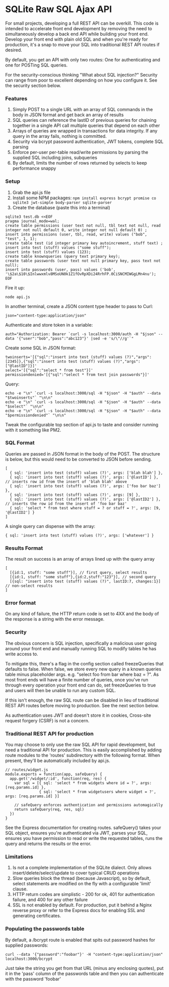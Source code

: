 # SQLite Raw SQL Ajax API

For small projects, developing a full REST API can be overkill.  This code is intended to accelerate front end development by removing the need to simultaneously develop a back end API while building your front end.  Develop your front end with plain old SQL and when you're ready for production, it's a snap to move your SQL into traditional REST API routes if desired.

By default, you get an API with only two routes: One for authenticating and one for POSTing SQL queries.

For the security-conscious thinking "What about SQL injection?" Security can range from poor to excellent depending on how you configure it.  See the security section below.

### Features

1. Simply POST to a single URL with an array of SQL commands in the body in JSON format and get back an array of results
2. SQL queries can reference the lastID of previous queries for chaining
   together in a single API call multiple queries that depend on each other
3. Arrays of queries are wrapped in transactions for data integrity.  If any query in the array fails, nothing is committed.
4. Security via bcrypt password authentication, JWT tokens, complete SQL parsing
5. Enforce per-user per-table read/write permissions by parsing the supplied SQL including joins, subqueries
6. By default, limits the number of rows returned by selects to keep performance snappy

### Setup

1. Grab the api.js file
2. Install some NPM packages: `npm install express bcrypt promise co sqlite3 jwt-simple body-parser sqlite-parser`
3. Create the database (paste this into a terminal)
```
sqlite3 test.db <<EOF
pragma journal_mode=wal;
create table permissions (user text not null, tbl text not null, read integer not null default 0, write integer not null default 0) ;
insert into permissions (user, tbl, read, write) values ("bob", "test", 1, 1);
create table test (id integer primary key autoincrement, stuff text) ;
insert into test (stuff) values ("some stuff");
insert into test (stuff) values (123);
create table knownqueries (query text primary key);
create table passwords (user text not null primary key, pass text not null);
insert into passwords (user, pass) values ('bob', '\$2a\$10\$Inlwwxmlv8MSoUN0k1Z1fOvRpXDi24RrhFP.0CiSNCMIWGgLMn4nu');
EOF
```
Fire it up:
```
node api.js
```
In another terminal, create a JSON content type header to pass to Curl:
```
json="content-type:application/json" 
```
Authenticate and store token in a variable:
```
auth="Authorization: Bearer `curl -s localhost:3000/auth -H "$json" --data '{"user":"bob","pass":"abc123"}' |sed -e 's/\"//g'`"
````
Create some SQL in JSON format:
```
twoinserts='[{"sql":"insert into test (stuff) values (?)","args":[2345]},{"sql":"insert into test (stuff) values (?)","args":["@lastID"]}]'
select='[{"sql":"select * from test"}]'
permissiondenied='[{"sql":"select * from test join passwords"}]'
```
Query:
```
echo -e "\n" `curl -s localhost:3000/sql -H "$json" -H "$auth" --data "$twoinserts"` "\n\n"
echo -e "\n" `curl -s localhost:3000/sql -H "$json" -H "$auth" --data "$select"` "\n\n"
echo -e "\n" `curl -s localhost:3000/sql -H "$json" -H "$auth" --data "$permissiondenied"` "\n\n"
````
Tweak the configurable top section of api.js to taste and consider running with it something like PM2.


### SQL Format

Queries are passed in JSON format in the body of the POST.  The structure is below, but this would need to be converted to JSON before sending.

```
[
  { sql: 'insert into test (stuff) values (?)', args: ['blah blah'] },
  { sql: 'insert into test (stuff) values (?)', args: ['@lastID'] }, // inserts row id from the insert of 'blah blah' above
  { sql: 'insert into test (stuff) values (?)', args: ['foo bar baz'] },
  { sql: 'insert into test (stuff) values (?)', args: [9] },
  { sql: 'insert into test (stuff) values (?)', args: ['@lastID2'] }, // inserts the row id from the insert of 'foo bar baz'
  { sql: 'select * from test where stuff = ? or stuff = ?', args: [9, '@lastID2'] }
]
```

A single query can dispense with the array:

```
{ sql: 'insert into test (stuff) values (?)', args: ['whatever'] }
```

### Results Format

The result on success is an array of arrays lined up with the query array

```
[
  [{id:1, stuff: "some stuff"}], // first query, select results
  [{id:1, stuff: "some stuff"},{id:2,stuff:"123"}], // second query
  [{sql: "insert into test (stuff) values (?)", lastID:7, changes:1}] // non-select results
] 
```

### Error format

On any kind of failure, the HTTP return code is set to 4XX and the body of the response is a string with the error message.

### Security

The obvious concern is SQL injection, specifically a malicious user going around your front end and manually running SQL to modify tables he has write access to.  

To mitigate this, there's a flag in the config section called freezeQueries that defaults to false.  When false, we store every new query in a known queries table minus placeholder args.  e.g. "select foo from bar where baz = ?".  As most front ends will have a finite number of queries, once you've run through every operation your front end can do, set freezeQueries to true and users will then be unable to run any custom SQL.

If this isn't enough, the raw SQL route can be disabled in lieu of traditional REST API routes before moving to production. See the next section below.

As authentication uses JWT and doesn't store it in cookies, Cross-site request forgery (CSRF) is not a concern.

### Traditional REST API for production

You may choose to only use the raw SQL API for rapid development, but need a traditional API for production.  This is easily accomplished by adding route modules to the 'routes' subdirectory with the following format.  When present, they'll be automatically included by api.js.

```
// routes/widget.js
module.exports = function(app, safeQuery) {
  app.get('/widget/:id', function(req, res) {
    var sql = [{ sql: 'select * from widgets where id = ?', args: [req.params.id] },
               { sql: 'select * from widgetusers where widget = ?', args: [req.params.id] }]
    
    // safeQuery enforces authentication and permissions automagically   
    return safeQuery(req, res, sql)
  })
}
```

See the Express documentation for creating routes.  safeQuery() takes your SQL object, ensures you're authenticated via JWT, parses your SQL, ensures you have permission to read or write the requested tables, runs the query and returns the results or the error.

### Limitations

1. Is not a complete implementation of the SQLite dialect.  Only allows insert/delete/select/update to cover typical CRUD operations
2. Slow queries block the thread (because Javascript), so by default, select statements are modified on the fly with a configurable 'limit' clause.  
3. HTTP return codes are simplistic - 200 for ok, 401 for authentication failure, and 400 for any other failure
4. SSL is not enabled by default. For production, put it behind a Nginx reverse proxy or refer to the Express docs for enabling SSL and generating certificates.


### Populating the passwords table

By default, a /bcrypt route is enabled that spits out password hashes for supplied passwords:

```
curl --data '{"password":"foobar"}' -H "content-type:application/json" localhost:3000/bcrypt
```

Just take the string you get from that URL (minus any enclosing quotes), put it in the 'pass' column of the passwords table and then you can authenticate with the password 'foobar'
